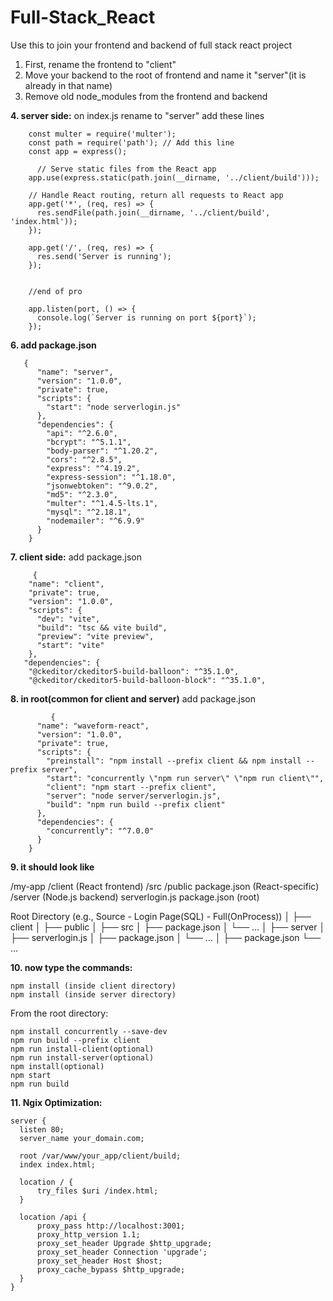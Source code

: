 # Full-Stack_React
Use this to join your frontend and backend of full stack react project

1. First, rename the frontend to "client"
2. Move your backend to the root of frontend and name it "server"(it is already in that name)
3. Remove old node_modules from the frontend and backend

**4. server side:**
   on index.js rename to "server" add these lines
   
        const multer = require('multer');
        const path = require('path'); // Add this line
        const app = express();
  
          // Serve static files from the React app
        app.use(express.static(path.join(__dirname, '../client/build')));
        
        // Handle React routing, return all requests to React app
        app.get('*', (req, res) => {
          res.sendFile(path.join(__dirname, '../client/build', 'index.html'));
        });
        
        app.get('/', (req, res) => {
          res.send('Server is running');
        });
        
        
        //end of pro
        
        app.listen(port, () => {
          console.log(`Server is running on port ${port}`);
        });

**6. add package.json** 
  
       {
          "name": "server",
          "version": "1.0.0",
          "private": true,
          "scripts": {
            "start": "node serverlogin.js"
          },
          "dependencies": {
            "api": "^2.6.0",
            "bcrypt": "^5.1.1",
            "body-parser": "^1.20.2",
            "cors": "^2.8.5",
            "express": "^4.19.2",
            "express-session": "^1.18.0",
            "jsonwebtoken": "^9.0.2",
            "md5": "^2.3.0",
            "multer": "^1.4.5-lts.1",
            "mysql": "^2.18.1",
            "nodemailer": "^6.9.9"
          }
        }
   
**7. client side:**
   add package.json
   
         {
        "name": "client",
        "private": true,
        "version": "1.0.0",
        "scripts": {
          "dev": "vite",
          "build": "tsc && vite build",
          "preview": "vite preview",
          "start": "vite"
        },
       "dependencies": {
        "@ckeditor/ckeditor5-build-balloon": "^35.1.0",
        "@ckeditor/ckeditor5-build-balloon-block": "^35.1.0",
   
**8. in root(common for client and server)**
   add package.json
   
             {
          "name": "waveform-react",
          "version": "1.0.0",
          "private": true,
          "scripts": {
            "preinstall": "npm install --prefix client && npm install --prefix server",
            "start": "concurrently \"npm run server\" \"npm run client\"",
            "client": "npm start --prefix client",
            "server": "node server/serverlogin.js",
            "build": "npm run build --prefix client"
          },
          "dependencies": {
            "concurrently": "^7.0.0"
          }
        }

**9. it should look like**

  /my-app
  /client (React frontend)
    /src
    /public
    package.json (React-specific)
  /server (Node.js backend)
    serverlogin.js
  package.json (root)

Root Directory (e.g., Source - Login Page(SQL) - Full(OnProcess))
│
├── client
│   ├── public
│   ├── src
│   ├── package.json
│   └── ...
│
├── server
│   ├── serverlogin.js
│   ├── package.json
│   └── ...
│
├── package.json
└── ...


**10. now type the commands:**

    npm install (inside client directory)
    npm install (inside server directory)

From the root directory:

    npm install concurrently --save-dev
    npm run build --prefix client
    npm run install-client(optional)
    npm run install-server(optional)
    npm install(optional)
    npm start
    npm run build


**11. Ngix Optimization:**

    server {
      listen 80;
      server_name your_domain.com;
    
      root /var/www/your_app/client/build;
      index index.html;
    
      location / {
          try_files $uri /index.html;
      }
    
      location /api {
          proxy_pass http://localhost:3001;
          proxy_http_version 1.1;
          proxy_set_header Upgrade $http_upgrade;
          proxy_set_header Connection 'upgrade';
          proxy_set_header Host $host;
          proxy_cache_bypass $http_upgrade;
      }
    }



